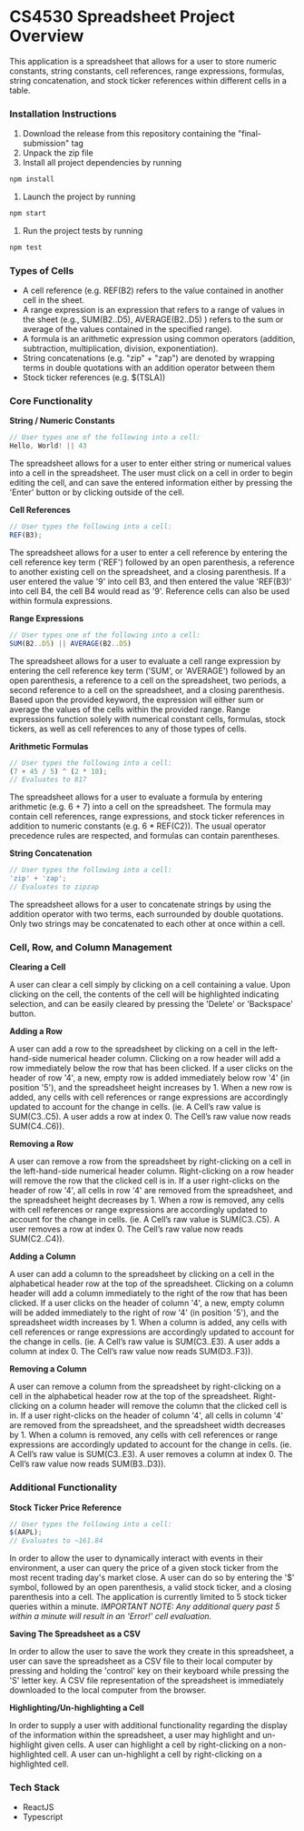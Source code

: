 # CS4530 Spreadsheet Project Overview

This application is a spreadsheet that allows for a user to store numeric constants, string constants, cell references, range expressions, formulas, string concatenation, and stock ticker references within different cells in a table.

### Installation Instructions

1. Download the release from this repository containing the "final-submission" tag
2. Unpack the zip file
3. Install all project dependencies by running

```jsx
npm install
```

1. Launch the project by running

```jsx
npm start
```

1. Run the project tests by running

```jsx
npm test
```

### Types of Cells

- A cell reference (e.g. REF(B2) refers to the value contained in another cell in the sheet.
- A range expression is an expression that refers to a range of values in the sheet (e.g., SUM(B2..D5), AVERAGE(B2..D5) ) refers to the sum or average of the values contained in the specified range).
- A formula is an arithmetic expression using common operators (addition, subtraction, multiplication, division, exponentiation).
- String concatenations (e.g. "zip" + "zap") are denoted by wrapping terms in double quotations with an addition operator between them
- Stock ticker references (e.g. $(TSLA))

### Core Functionality

**String / Numeric Constants**

```jsx
// User types one of the following into a cell:
Hello, World! || 43
```

The spreadsheet allows for a user to enter either string or numerical values into a cell in the spreadsheet. The user must click on a cell in order to begin editing the cell, and can save the entered information either by pressing the 'Enter' button or by clicking outside of the cell.

**Cell References**

```jsx
// User types the following into a cell:
REF(B3);
```

The spreadsheet allows for a user to enter a cell reference by entering the cell reference key term ('REF') followed by an open parenthesis, a reference to another existing cell on the spreadsheet, and a closing parenthesis. If a user entered the value '9' into cell B3, and then entered the value 'REF(B3)' into cell B4, the cell B4 would read as '9'. Reference cells can also be used within formula expressions.

**Range Expressions**

```jsx
// User types one of the following into a cell:
SUM(B2..D5) || AVERAGE(B2..D5)
```

The spreadsheet allows for a user to evaluate a cell range expression by entering the cell reference key term ('SUM', or 'AVERAGE') followed by an open parenthesis, a reference to a cell on the spreadsheet, two periods, a second reference to a cell on the spreadsheet, and a closing parenthesis. Based upon the provided keyword, the expression will either sum or average the values of the cells within the provided range. Range expressions function solely with numerical constant cells, formulas, stock tickers, as well as cell references to any of those types of cells.

**Arithmetic Formulas**

```jsx
// User types the following into a cell:
(7 + 45 / 5) ^ (2 * 10);
// Evaluates to 817
```

The spreadsheet allows for a user to evaluate a formula by entering arithmetic (e.g. 6 + 7) into a cell on the spreadsheet. The formula may contain cell references, range expressions, and stock ticker references in addition to numeric constants (e.g. 6 \* REF(C2)). The usual operator precedence rules are respected, and formulas can contain parentheses.

**String Concatenation**

```jsx
// User types the following into a cell:
'zip' + 'zap';
// Evaluates to zipzap
```

The spreadsheet allows for a user to concatenate strings by using the addition operator with two terms, each surrounded by double quotations. Only two strings may be concatenated to each other at once within a cell.

### Cell, Row, and Column Management

**Clearing a Cell**

A user can clear a cell simply by clicking on a cell containing a value. Upon clicking on the cell, the contents of the cell will be highlighted indicating selection, and can be easily cleared by pressing the 'Delete' or 'Backspace' button.

**Adding a Row**

A user can add a row to the spreadsheet by clicking on a cell in the left-hand-side numerical header column. Clicking on a row header will add a row immediately below the row that has been clicked. If a user clicks on the header of row '4', a new, empty row is added immediately below row '4' (in position '5'), and the spreadsheet height increases by 1. When a new row is added, any cells with cell references or range expressions are accordingly updated to account for the change in cells. (ie. A Cell’s raw value is SUM(C3..C5). A user adds a row at index 0. The Cell’s raw value now reads SUM(C4..C6)).

**Removing a Row**

A user can remove a row from the spreadsheet by right-clicking on a cell in the left-hand-side numerical header column. Right-clicking on a row header will remove the row that the clicked cell is in. If a user right-clicks on the header of row '4', all cells in row '4' are removed from the spreadsheet, and the spreadsheet height decreases by 1. When a row is removed, any cells with cell references or range expressions are accordingly updated to account for the change in cells. (ie. A Cell’s raw value is SUM(C3..C5). A user removes a row at index 0. The Cell’s raw value now reads SUM(C2..C4)).

**Adding a Column**

A user can add a column to the spreadsheet by clicking on a cell in the alphabetical header row at the top of the spreadsheet. Clicking on a column header will add a column immediately to the right of the row that has been clicked. If a user clicks on the header of column '4', a new, empty column will be added immediately to the right of row '4' (in position '5'), and the spreadsheet width increases by 1. When a column is added, any cells with cell references or range expressions are accordingly updated to account for the change in cells. (ie. A Cell’s raw value is SUM(C3..E3). A user adds a column at index 0. The Cell’s raw value now reads SUM(D3..F3)).

**Removing a Column**

A user can remove a column from the spreadsheet by right-clicking on a cell in the alphabetical header row at the top of the spreadsheet. Right-clicking on a column header will remove the column that the clicked cell is in. If a user right-clicks on the header of column '4', all cells in column '4' are removed from the spreadsheet, and the spreadsheet width decreases by 1. When a column is removed, any cells with cell references or range expressions are accordingly updated to account for the change in cells. (ie. A Cell’s raw value is SUM(C3..E3). A user removes a column at index 0. The Cell’s raw value now reads SUM(B3..D3)).

### Additional Functionality

**Stock Ticker Price Reference**

```jsx
// User types the following into a cell:
$(AAPL);
// Evaluates to ~161.84
```

In order to allow the user to dynamically interact with events in their environment, a user can query the price of a given stock ticker from the most recent trading day's market close. A user can do so by entering the '$' symbol, followed by an open parenthesis, a valid stock ticker, and a closing parenthesis into a cell. The application is currently limited to 5 stock ticker queries within a minute. _IMPORTANT NOTE: Any additional query past 5 within a minute will result in an 'Error!' cell evaluation._

**Saving The Spreadsheet as a CSV**

In order to allow the user to save the work they create in this spreadsheet, a user can save the spreadsheet as a CSV file to their local computer by pressing and holding the 'control' key on their keyboard while pressing the 'S' letter key. A CSV file representation of the spreadsheet is immediately downloaded to the local computer from the browser.

**Highlighting/Un-highlighting a Cell**

In order to supply a user with additional functionality regarding the display of the information within the spreadsheet, a user may highlight and un-highlight given cells. A user can highlight a cell by right-clicking on a non-highlighted cell. A user can un-highlight a cell by right-clicking on a highlighted cell.

### Tech Stack

- ReactJS
- Typescript

